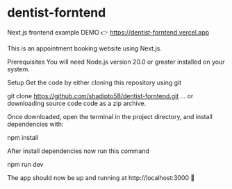 # dentist-forntend
Next.js frontend example
DEMO 👉 https://dentist-forntend.vercel.app

This is an appointment booking website using Next.js.

Prerequisites
You will need Node.js version 20.0 or greater installed on your system.

Setup
Get the code by either cloning this repository using git

git clone https://github.com/shadipto58/dentist-forntend.git
... or downloading source code code as a zip archive.

Once downloaded, open the terminal in the project directory, and install dependencies with:

npm install

After install dependencies now run this command

npm run dev

The app should now be up and running at http://localhost:3000 🚀
